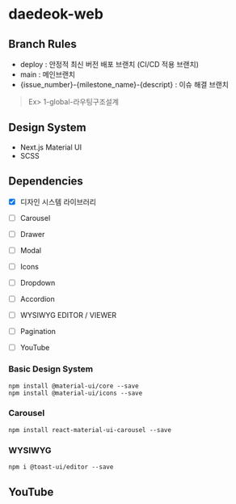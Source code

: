 # daedeok-web

## Branch Rules

- deploy : 안정적 최신 버전 배포 브랜치 (CI/CD 적용 브랜치)
- main : 메인브랜치
- {issue_number}-{milestone_name}-{descript} : 이슈 해결 브랜치
> Ex> 1-global-라우팅구조설계

## Design System

- Next.js Material UI
- SCSS

## Dependencies
- [x] 디자인 시스템 라이브러리
- [ ] Carousel
- [ ] Drawer
- [ ] Modal
- [ ] Icons
- [ ] Dropdown
- [ ] Accordion
- [ ] WYSIWYG EDITOR / VIEWER
- [ ] Pagination
- [ ] YouTube


### Basic Design System
```
npm install @material-ui/core --save
npm install @material-ui/icons --save
```

### Carousel
```
npm install react-material-ui-carousel --save
```

### WYSIWYG
```
npm i @toast-ui/editor --save
```

## YouTube
```
```
